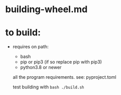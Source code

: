 # building-wheel.md

# to build:

- requires on path:

  - bash
  - pip or pip3 (if so replace pip with pip3)
  - python3.8 or newer

  all the program requirements. see: pyproject.toml

  test building with `bash ./build.sh`
